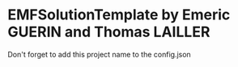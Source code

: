 # EMFSolutionTemplate by Emeric GUERIN and Thomas LAILLER

Don't forget to add this project name to the config.json